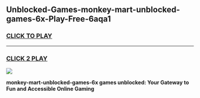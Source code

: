 
## Unblocked-Games-monkey-mart-unblocked-games-6x-Play-Free-6aqa1
<h3>
<a href="https://premium76.site?title=monkey-mart-unblocked-games-6x&ref=23A">CLICK TO PLAY</a></h3>
<hr>

<h3>
<a href="https://premium76.site?title=monkey-mart-unblocked-games-6x&ref=23A">CLICK 2 PLAY</a>
  
</h3>

<a href="https://premium76.site?title=monkey-mart-unblocked-games-6x&ref=23A"><img src="https://clearcache.store/games.png"></a>


**monkey-mart-unblocked-games-6x games unblocked: Your Gateway to Fun and Accessible Online Gaming**
